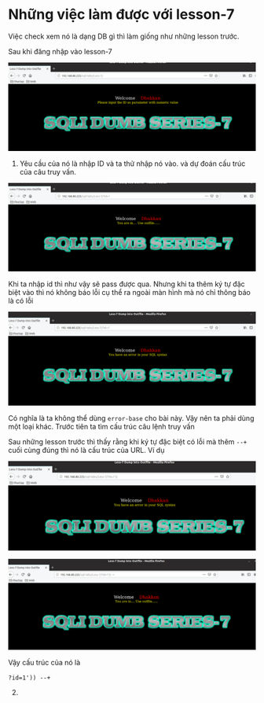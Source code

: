 # Những việc làm được với lesson-7
Việc check xem nó là dạng DB gì thì làm giống như những lesson trước. 

Sau khi đăng nhập vào lesson-7 

![](../images/lesson7/screen_9.png)

1. Yêu cầu của nó là nhập ID và ta thử nhập nó vào. và dự đoán cấu trúc của câu truy vấn.

![](../images/lesson7/screen_1.png)

Khi ta nhập id thì như vậy sẽ pass được qua. Nhưng khi ta thêm ký tự đặc biệt vào thì nó không báo lỗi cụ thể ra ngoài màn hình mà nó chỉ thông báo là có lỗi 

![](../images/lesson7/screen_2.png)

Có nghĩa là ta không thể dùng `error-base` cho bài này. Vậy nên ta phải dùng một loại khác. Trước tiên ta tìm cấu trúc câu lệnh truy vấn 

Sau những lesson trước thì thấy rằng khi ký tự đặc biệt có lỗi mà thêm `--+` cuối cùng đúng thì nó là cấu trúc của URL. Ví dụ 

![](../images/lesson7/screen_4.png)

![](../images/lesson7/screen_3.png)

Vậy cấu trúc của nó là
```
?id=1')) --+
```

2. 